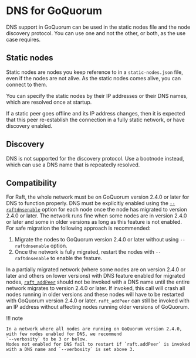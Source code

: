 # DNS for GoQuorum

DNS support in GoQuorum can be used in the static nodes file and the node discovery protocol.
You can use one and not the other, or both, as the use case requires.

## Static nodes

Static nodes are nodes you keep reference to in a `static-nodes.json` file, even if the nodes are not alive.
As the static nodes comes alive, you can connect to them.

You can specify the static nodes by their IP addresses or their DNS names, which are resolved once at startup.

If a static peer goes offline and its IP address changes, then it is expected that this peer re-establish the
connection in a fully static network, or have discovery enabled.

## Discovery

DNS is not supported for the discovery protocol.
Use a bootnode instead, which can use a DNS name that is repeatedly resolved.

## Compatibility

For Raft, the whole network must be on GoQuorum version 2.4.0 or later for DNS to function properly.
DNS must be explicitly enabled using the [`--raftdnsenable`](../../Reference/CLI-Syntax.md#raftdnsenable) option for each
node once the node has migrated to version 2.4.0 or later.
The network runs fine when some nodes are in version 2.4.0 or later and some in older versions as long as this feature is not enabled.
For safe migration the following approach is recommended:

1. Migrate the nodes to GoQuorum version 2.4.0 or later without using `--raftdnsenable` option.
1. Once the network is fully migrated, restart the nodes with `--raftdnsenable` to enable the feature.

In a partially migrated network (where some nodes are on version 2.4.0 or later and others on lower versions)
with DNS feature enabled for migrated nodes, [`raft_addPeer`](../../Reference/API-Methods.md#raft_addpeer) should not be
invoked with a DNS name until the entire network migrates to version 2.4.0 or later.
If invoked, this call will crash all nodes running in older versions and these nodes will have to be restarted with
GoQuorum version 2.4.0 or later.
`raft_addPeer` can still be invoked with an IP address without affecting nodes running older versions of GoQuorum.

!!! note

    In a network where all nodes are running on GoQuorum version 2.4.0, with few nodes enabled for DNS, we recommend
    `--verbosity` to be 3 or below.
    Nodes not enabled for DNS fail to restart if `raft.addPeer` is invoked with a DNS name and `--verbosity` is set above 3.
